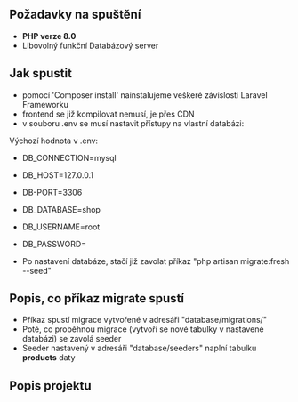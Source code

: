 ## Požadavky na spuštění
- **PHP verze 8.0**
- Libovolný funkční Databázový server

## Jak spustit

- pomocí 'Composer install' nainstalujeme veškeré závislosti Laravel Frameworku
- frontend se již kompilovat nemusí, je přes CDN
- v souboru .env se musí nastavit přístupy na vlastní databázi:

Výchozí hodnota v .env:
- DB_CONNECTION=mysql
- DB_HOST=127.0.0.1
- DB-PORT=3306
- DB_DATABASE=shop
- DB_USERNAME=root
- DB_PASSWORD=

- Po nastavení databáze, stačí již zavolat příkaz "php artisan migrate:fresh --seed"

## Popis, co příkaz migrate spustí
- Příkaz spustí migrace vytvořené v adresáři "database/migrations/"
- Poté, co proběhnou migrace (vytvoří se nové tabulky v nastavené databázi) se zavolá seeder
- Seeder nastavený v adresáři "database/seeders" naplní tabulku **products** daty


## Popis projektu